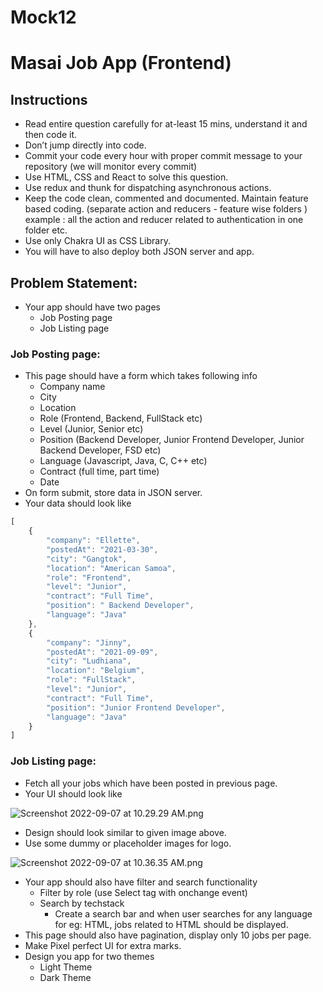 # Mock12
# Masai Job App (Frontend)

## Instructions

- Read entire question carefully for at-least 15 mins, understand it and then code it.
- Don’t jump directly into code.
- Commit your code every hour with proper commit message to your repository (we will monitor every commit)
- Use HTML, CSS and React to solve this question.
- Use redux and thunk for dispatching asynchronous actions.
- Keep the code clean, commented and documented. Maintain feature based coding. (separate action and reducers - feature wise folders ) example : all the action and reducer related to authentication in one folder etc.
- Use only Chakra UI as CSS Library.
- You will have to also deploy both JSON server and app.

## Problem Statement:

- Your app should have two pages
    - Job Posting page
    - Job Listing page

### Job Posting page:

- This page should have a form which takes following info
    - Company name
    - City
    - Location
    - Role (Frontend, Backend, FullStack etc)
    - Level (Junior, Senior etc)
    - Position (Backend Developer, Junior Frontend Developer, Junior Backend Developer, FSD etc)
    - Language (Javascript, Java, C, C++ etc)
    - Contract (full time, part time)
    - Date
- On form submit, store data in JSON server.
- Your data should look like

```jsx
[
	{
		"company": "Ellette",
		"postedAt": "2021-03-30",
		"city": "Gangtok",
		"location": "American Samoa",
		"role": "Frontend",
		"level": "Junior",
		"contract": "Full Time",
		"position": " Backend Developer",
		"language": "Java"
	},
	{
		"company": "Jinny",
		"postedAt": "2021-09-09",
		"city": "Ludhiana",
		"location": "Belgium",
		"role": "FullStack",
		"level": "Junior",
		"contract": "Full Time",
		"position": "Junior Frontend Developer",
		"language": "Java"
	}
]
```

### Job Listing page:

- Fetch all your jobs which have been posted in previous page.
- Your UI should look like

![Screenshot 2022-09-07 at 10.29.29 AM.png](https://s3-us-west-2.amazonaws.com/secure.notion-static.com/b5592dad-edd4-4f56-addc-86c576984530/Screenshot_2022-09-07_at_10.29.29_AM.png)

- Design should look similar to given image above.
- Use some dummy or placeholder images for logo.

![Screenshot 2022-09-07 at 10.36.35 AM.png](https://s3-us-west-2.amazonaws.com/secure.notion-static.com/584471a1-ae17-4034-8c34-ec5ce20cd273/Screenshot_2022-09-07_at_10.36.35_AM.png)

- Your app should also have filter and search functionality
    - Filter by role (use Select tag with onchange event)
    - Search by techstack
        - Create a search bar and when user searches for any language for eg: HTML, jobs related to HTML should be displayed.
- This page should also have pagination, display only 10 jobs per page.
- Make Pixel perfect UI for extra marks.
- Design you app for two themes
    - Light Theme
    - Dark Theme
